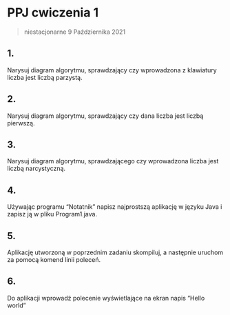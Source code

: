 # PPJ cwiczenia 1
> niestacjonarne 9 Października 2021

## 1. 
Narysuj diagram algorytmu, sprawdzający czy wprowadzona z klawiatury liczba jest
liczbą parzystą.

## 2.
Narysuj diagram algorytmu, sprawdzający czy dana liczba jest liczbą pierwszą.

## 3.
Narysuj diagram algorytmu, sprawdzającego czy wprowadzona liczba jest liczbą narcystyczną.

## 4. 
Używając programu “Notatnik” napisz najprostszą aplikację w języku Java i zapisz
ją w pliku Program1.java.

## 5.
Aplikację utworzoną w poprzednim zadaniu skompiluj, a następnie uruchom za pomocą komend linii poleceń.

## 6.
Do aplikacji wprowadź polecenie wyświetlające na ekran napis “Hello world”
